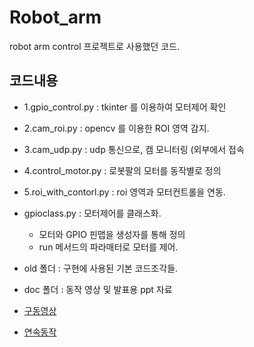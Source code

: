# Robot_arm
  robot arm control
  프로젝트로 사용했던 코드.

## 코드내용

- 1.gpio_control.py : tkinter 를 이용하여 모터제어 확인
- 2.cam_roi.py : opencv 를 이용한 ROI 영역 감지.
- 3.cam_udp.py : udp 통신으로, 캠 모니터링 (외부에서 접속
- 4.control_motor.py : 로봇팔의 모터를 동작별로 정의
- 5.roi_with_contorl.py : roi 영역과 모터컨트롤을 연동.

- gpioclass.py : 모터제어를 클래스화.
  - 모터와 GPIO 핀맵을 생성자를 통해 정의 
  - run 메서드의 파라매터로 모터를 제어.
  
- old 폴더 : 구현에 사용된 기본 코드조각들.
- doc 폴더 : 동작 영상 및 발표용 ppt 자료
- [구동영상](https://youtu.be/u1wvss1ebzs)
- [연속동작](https://youtu.be/x72-0QAltwc)
